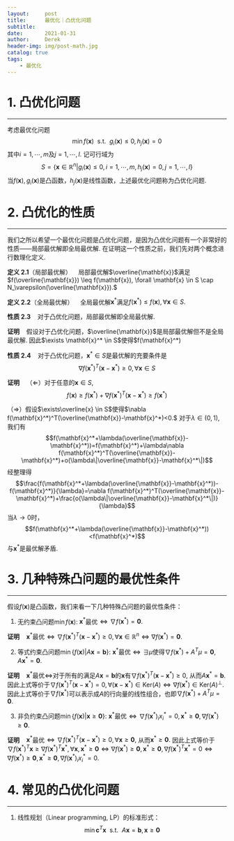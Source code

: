```yaml
---
layout:     post
title:      最优化｜凸优化问题
subtitle:   
date:       2021-01-31
author:     Derek
header-img: img/post-math.jpg
catalog: true
tags:
    - 最优化
---
```


# 1. 凸优化问题
***

考虑最优化问题$$\min f(\mathbf{x})\ \ \text{s.t.}\ \ g_i(\mathbf{x}) \leq0, h_j(\mathbf{x})=0$$其中$i=1, \cdots, m$及$j=1, \cdots, l.$ 记可行域为$$S=\lbrace\mathbf{x}\in\mathbb{R}^n|g_i(\mathbf{x}) \leq 0, i=1, \cdots, m, h_j(\mathbf{x})=0, j=1, \cdots, l \rbrace$$当$f(\mathbf{x}), g_i(\mathbf{x})$是凸函数，$h_j(\mathbf{x})$是线性函数，上述最优化问题称为凸优化问题.

# 2. 凸优化的性质

***

我们之所以希望一个最优化问题是凸优化问题，是因为凸优化问题有一个非常好的性质——局部最优解即全局最优解. 在证明这一个性质之前，我们先对两个概念进行数理化定义.

<b>定义 2.1</b>（局部最优解）&nbsp;&nbsp;&nbsp; 局部最优解$\overline{\mathbf{x}}$满足$f(\overline{\mathbf{x}}) \leq f(\mathbf{x}), \forall \mathbf{x} \in S \cap N_\varepsilon(\overline{\mathbf{x}}).$

<b>定义 2.2</b>（全局最优解）&nbsp;&nbsp;&nbsp; 全局最优解$\mathbf{x}^*$满足$f(\mathbf{x}^*) \leq f(\mathbf{x}), \forall \mathbf{x} \in S.$

<b>性质 2.3</b>&nbsp;&nbsp;&nbsp; 对于凸优化问题，局部最优解即全局最优解.

<body>

<p>
<b>证明</b>&nbsp;&nbsp;&nbsp; 假设对于凸优化问题，$\overline{\mathbf{x}}$是局部最优解但不是全局最优解. 因此$\exists \mathbf{x}^* \in S$使得$f(\mathbf{x}^*)<f(\overline{\mathbf{x}}).$ 对于$\lambda \in (0, 1),$ 我们有$$f(\overline{\mathbf{x}}+\lambda(\mathbf{x}^*-\overline{\mathbf{x}}))=f(\lambda\mathbf{x}^*+(1-\lambda)\overline{\mathbf{x}}) \leq \lambda f(\mathbf{x}^*)+(1-\lambda)f(\overline{\mathbf{x}})<f(\overline{\mathbf{x}})$$ 当$\lambda \to 0$时，与$\overline{\mathbf{x}}$是局部最优解矛盾.

<br>

<br>

<b>性质 2.4</b>&nbsp;&nbsp;&nbsp; 对于凸优化问题，$\mathbf{x}^* \in S$是最优解的充要条件是$$\nabla f(\mathbf{x}^*)^T(\mathbf{x}-\mathbf{x}^*) \geq 0, \forall \mathbf{x} \in S$$

<b>证明</b>&nbsp;&nbsp;&nbsp; （$\Leftarrow$）对于任意的$\mathbf{x} \in S,$ $$f(\mathbf{x}) \geq f(\mathbf{x}^*)+\nabla f(\mathbf{x}^*)^T(\mathbf{x}-\mathbf{x}^*) \geq f(\mathbf{x}^*)$$

（$\Rightarrow$）假设$\exists\overline{x} \in S$使得$\nabla f(\mathbf{x}^*)^T(\overline{\mathbf{x}}-\mathbf{x}^*)<0.$ 对于$\lambda \in (0, 1),$ 我们有$$f(\mathbf{x}^*+\lambda(\overline{\mathbf{x}}-\mathbf{x}^*))=f(\mathbf{x}^*)+\lambda\nabla f(\mathbf{x}^*)^T(\overline{\mathbf{x}}-\mathbf{x}^*)+o(\lambda\|\overline{\mathbf{x}}-\mathbf{x}^*\|)$$经整理得$$\frac{f(\mathbf{x}^*+\lambda(\overline{\mathbf{x}}-\mathbf{x}^*))-f(\mathbf{x}^*)}{\lambda}=\nabla f(\mathbf{x}^*)^T(\overline{\mathbf{x}}-\mathbf{x}^*)+\frac{o(\lambda\|\overline{\mathbf{x}}-\mathbf{x}^*\|)}{\lambda}$$ 当$\lambda \to 0$时，$$f(\mathbf{x}^*+\lambda(\overline{\mathbf{x}}-\mathbf{x}^*))<f(\mathbf{x}^*)$$与$\mathbf{x}^*$是最优解矛盾.

</p>

</body>

# 3. 几种特殊凸问题的最优性条件

***

假设$f(\mathbf{x})$是凸函数，我们来看一下几种特殊凸问题的最优性条件：

1. 无约束凸问题$\min f(\mathbf{x})$: $\mathbf{x}^*$最优$\Leftrightarrow\nabla f(\mathbf{x}^*)=\mathbf{0}.$

<b>证明</b>&nbsp;&nbsp;&nbsp; $\mathbf{x}^*$最优$\Leftrightarrow\nabla f(\mathbf{x}^*)^T(\mathbf{x}-\mathbf{x}^*)\geq0, \forall \mathbf{x}\in\mathbb{R}^n \Leftrightarrow \nabla f(\mathbf{x}^*)=\mathbf{0}.$

2. 等式约束凸问题$\min\lbrace f(\mathbf{x})|A\mathbf{x}=\mathbf{b}\rbrace$: $\mathbf{x}^*$最优$\Leftrightarrow\exists\mu$使得$\nabla f(\mathbf{x}^*)+A^T\mu=\mathbf{0}, A\mathbf{x}^*=\mathbf{0}.$

<b>证明</b>&nbsp;&nbsp;&nbsp; $\mathbf{x}^*$最优$\Leftrightarrow$对于所有的满足$A\mathbf{x}=\mathbf{b}$的$\mathbf{x}$有$\nabla f(\mathbf{x}^*)^T(\mathbf{x}-\mathbf{x}^*)\geq0,$ 从而$A\mathbf{x}^*=\mathbf{b}.$ 因此上式等价于$\nabla f(\mathbf{x}^*)^T(\mathbf{x}-\mathbf{x}^*)=0, \forall (\mathbf{x}-\mathbf{x}^*) \in \text{Ker}(A) \Leftrightarrow \nabla f(\mathbf{x}^*) \in \text{Ker}(A)^\perp.$ 因此上式等价于$\nabla f(\mathbf{x}^*)$可以表示成$A$的行向量的线性组合，也即$\nabla f(\mathbf{x}^*)+A^T\mu=\mathbf{0}.$

3. 非负约束凸问题$\min\lbrace f(\mathbf{x})|\mathbf{x} \geq \mathbf{0} \rbrace$: $\mathbf{x}^*$最优$\Leftrightarrow \nabla f(\mathbf{x}^*)_ix_i^*=0, \mathbf{x}^* \geq \mathbf{0}, \nabla f(\mathbf{x}^*) \geq \mathbf{0}.$

<b>证明</b>&nbsp;&nbsp;&nbsp; $\mathbf{x}^*$最优$\Leftrightarrow\nabla f(\mathbf{x}^*)^T(\mathbf{x}-\mathbf{x}^*) \geq 0, \forall \mathbf{x} \geq \mathbf{0},$ 从而$\mathbf{x}^* \geq \mathbf{0}.$ 因此上式等价于$\nabla f(\mathbf{x}^*)^T\mathbf{x} \geq \nabla f(\mathbf{x}^*)^T\mathbf{x}^*, \forall \mathbf{x}, \mathbf{x}^* \geq \mathbf{0} \Leftrightarrow \nabla f(\mathbf{x}^*) \geq \mathbf{0}, \mathbf{x}^* \geq \mathbf{0}, \nabla f(\mathbf{x}^*)^T\mathbf{x}^*=0 \Leftrightarrow \nabla f(\mathbf{x}^*) \geq \mathbf{0}, \mathbf{x}^* \geq \mathbf{0}, \nabla f(\mathbf{x}^*)_ix_i^*=0.$

# 4. 常见的凸优化问题

***

1. 线性规划（Linear programming, LP）的标准形式：$$\min \mathbf{c}^T\mathbf{x}\ \ \text{s.t.}\ \ A\mathbf{x}=\mathbf{b}, \mathbf{x} \geq \mathbf{0}$$